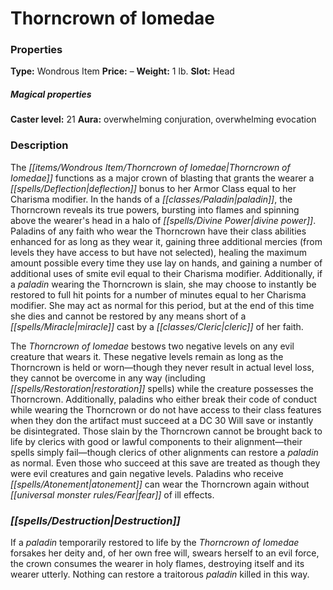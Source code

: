 ﻿---
Title: "Thorncrown of Iomedae"
Type: "Wondrous Item"
Price: "–"
Weight: "1 lb."
Slot: "Head"
Caster level: "21"
Aura: "overwhelming conjuration, overwhelming evocation"
Description: |
  "The _Thorncrown of Iomedae_ functions as a _major crown of blasting_ that grants the wearer a deflection bonus to her Armor Class equal to her Charisma modifier. In the hands of a paladin, the _Thorncrown_ reveals its true powers, bursting into flames and spinning above the wearer's head in a halo of divine power. Paladins of any faith who wear the _Thorncrown_ have their class abilities enhanced for as long as they wear it, gaining three additional mercies (from levels they have access to but have not selected), healing the maximum amount possible every time they use lay on hands, and gaining a number of additional uses of smite evil equal to their Charisma modifier. Additionally, if a paladin wearing the _Thorncrown_ is slain, she may choose to instantly be restored to full hit points for a number of minutes equal to her Charisma modifier. She may act as normal for this period, but at the end of this time she dies and cannot be restored by any means short of a _miracle_ cast by a cleric of her faith.
  The _Thorncrown of Iomedae_ bestows two negative levels on any evil creature that wears it. These negative levels remain as long as the _Thorncrown_ is held or worn—though they never result in actual level loss, they cannot be overcome in any way (including _restoration_ spells) while the creature possesses the _Thorncrown_. Additionally, paladins who either break their code of conduct while wearing the _Thorncrown_ or do not have access to their class features when they don the artifact must succeed at a DC 30 Will save or instantly be disintegrated. Those slain by the _Thorncrown_ cannot be brought back to life by clerics with good or lawful components to their alignment—their spells simply fail—though clerics of other alignments can restore a paladin as normal. Even those who succeed at this save are treated as though they were evil creatures and gain negative levels. Paladins who receive atonement can wear the _Thorncrown_ again without fear of ill effects."
Destruction: |
  "If a paladin temporarily restored to life by the _Thorncrown of Iomedae_ forsakes her deity and, of her own free will, swears herself to an evil force, the crown consumes the wearer in holy flames, destroying itself and its wearer utterly. Nothing can restore a traitorous paladin killed in this way."
Sources: "['Artifacts and Legends']"
---

# Thorncrown of Iomedae

### Properties

**Type:** Wondrous Item **Price:** – **Weight:** 1 lb. **Slot:** Head

##### Magical properties

**Caster level:** 21 **Aura:** overwhelming conjuration, overwhelming evocation

### Description

The _[[items/Wondrous Item/Thorncrown of Iomedae|Thorncrown of Iomedae]]_ functions as a major crown of blasting that grants the wearer a _[[spells/Deflection|deflection]]_ bonus to her Armor Class equal to her Charisma modifier. In the hands of a _[[classes/Paladin|paladin]]_, the Thorncrown reveals its true powers, bursting into flames and spinning above the wearer's head in a halo of _[[spells/Divine Power|divine power]]_. Paladins of any faith who wear the Thorncrown have their class abilities enhanced for as long as they wear it, gaining three additional mercies (from levels they have access to but have not selected), healing the maximum amount possible every time they use lay on hands, and gaining a number of additional uses of smite evil equal to their Charisma modifier. Additionally, if a _paladin_ wearing the Thorncrown is slain, she may choose to instantly be restored to full hit points for a number of minutes equal to her Charisma modifier. She may act as normal for this period, but at the end of this time she dies and cannot be restored by any means short of a _[[spells/Miracle|miracle]]_ cast by a _[[classes/Cleric|cleric]]_ of her faith.

The _Thorncrown of Iomedae_ bestows two negative levels on any evil creature that wears it. These negative levels remain as long as the Thorncrown is held or worn—though they never result in actual level loss, they cannot be overcome in any way (including _[[spells/Restoration|restoration]]_ spells) while the creature possesses the Thorncrown. Additionally, paladins who either break their code of conduct while wearing the Thorncrown or do not have access to their class features when they don the artifact must succeed at a DC 30 Will save or instantly be disintegrated. Those slain by the Thorncrown cannot be brought back to life by clerics with good or lawful components to their alignment—their spells simply fail—though clerics of other alignments can restore a _paladin_ as normal. Even those who succeed at this save are treated as though they were evil creatures and gain negative levels. Paladins who receive _[[spells/Atonement|atonement]]_ can wear the Thorncrown again without _[[universal monster rules/Fear|fear]]_ of ill effects.

### _[[spells/Destruction|Destruction]]_

If a _paladin_ temporarily restored to life by the _Thorncrown of Iomedae_ forsakes her deity and, of her own free will, swears herself to an evil force, the crown consumes the wearer in holy flames, destroying itself and its wearer utterly. Nothing can restore a traitorous _paladin_ killed in this way.

